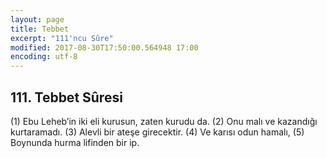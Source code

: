 ```yaml
---
layout: page
title: Tebbet
excerpt: "111'ncu Sûre"
modified: 2017-08-30T17:50:00.564948 17:00
encoding: utf-8
---
```


## 111. Tebbet Sûresi

(1) Ebu Leheb’in iki eli kurusun, zaten kurudu da.
(2) Onu malı ve kazandığı kurtaramadı.
(3) Alevli bir ateşe girecektir.
(4) Ve karısı odun hamalı,
(5) Boynunda hurma lifinden bir ip.
